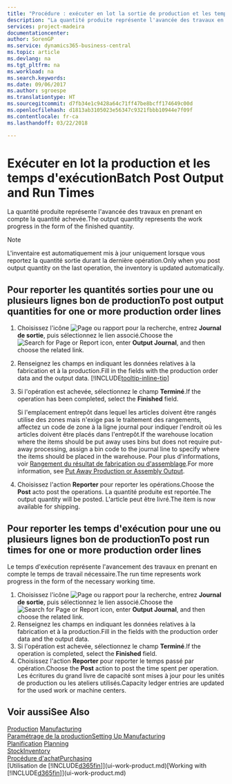 ```yaml
---
title: "Procédure : exécuter en lot la sortie de production et les temps d'exécution | Microsoft Docs"
description: "La quantité produite représente l'avancée des travaux en prenant en compte la quantité achevée."
services: project-madeira
documentationcenter: 
author: SorenGP
ms.service: dynamics365-business-central
ms.topic: article
ms.devlang: na
ms.tgt_pltfrm: na
ms.workload: na
ms.search.keywords: 
ms.date: 09/06/2017
ms.author: sgroespe
ms.translationtype: HT
ms.sourcegitcommit: d7fb34e1c9428a64c71ff47be8bcff174649c00d
ms.openlocfilehash: d1813ab3105023e56347c9321fbbb10944e7f09f
ms.contentlocale: fr-ca
ms.lasthandoff: 03/22/2018

---
```

# <a name="batch-post-output-and-run-times"></a><span data-ttu-id="b3acb-103">Exécuter en lot la production et les temps d'exécution</span><span class="sxs-lookup"><span data-stu-id="b3acb-103">Batch Post Output and Run Times</span></span>
<span data-ttu-id="b3acb-104">La quantité produite représente l'avancée des travaux en prenant en compte la quantité achevée.</span><span class="sxs-lookup"><span data-stu-id="b3acb-104">The output quantity represents the work progress in the form of the finished quantity.</span></span>  

> [!NOTE]
> <span data-ttu-id="b3acb-105">L'inventaire est automatiquement mis à jour uniquement lorsque vous reportez la quantité sortie durant la dernière opération.</span><span class="sxs-lookup"><span data-stu-id="b3acb-105">Only when you post output quantity on the last operation, the inventory is updated automatically.</span></span>  

## <a name="to-post-output-quantities-for-one-or-more-production-order-lines"></a><span data-ttu-id="b3acb-106">Pour reporter les quantités sorties pour une ou plusieurs lignes bon de production</span><span class="sxs-lookup"><span data-stu-id="b3acb-106">To post output quantities for one or more production order lines</span></span>
1. <span data-ttu-id="b3acb-107">Choisissez l'icône ![Page ou rapport pour la recherche](media/ui-search/search_small.png "icône Page ou rapport pour la recherche"), entrez **Journal de sortie**, puis sélectionnez le lien associé.</span><span class="sxs-lookup"><span data-stu-id="b3acb-107">Choose the ![Search for Page or Report](media/ui-search/search_small.png "Search for Page or Report icon") icon, enter **Output Journal**, and then choose the related link.</span></span>  
2. <span data-ttu-id="b3acb-108">Renseignez les champs en indiquant les données relatives à la fabrication et à la production.</span><span class="sxs-lookup"><span data-stu-id="b3acb-108">Fill in the fields with the production order data and the output data.</span></span> [!INCLUDE[tooltip-inline-tip](includes/tooltip-inline-tip_md.md)]
3. <span data-ttu-id="b3acb-109">Si l'opération est achevée, sélectionnez le champ **Terminé**.</span><span class="sxs-lookup"><span data-stu-id="b3acb-109">If the operation has been completed, select the **Finished** field.</span></span>  

    <span data-ttu-id="b3acb-110">Si l'emplacement entrepôt dans lequel les articles doivent être rangés utilise des zones mais n'exige pas le traitement des rangements, affectez un code de zone à la ligne journal pour indiquer l'endroit où les articles doivent être placés dans l'entrepôt.</span><span class="sxs-lookup"><span data-stu-id="b3acb-110">If the warehouse location where the items should be put away uses bins but does not require put-away processing,  assign a bin code to the journal line to specify where the items should be placed in the warehouse.</span></span> <span data-ttu-id="b3acb-111">Pour plus d'informations, voir [Rangement du résultat de fabrication ou d'assemblage](warehouse-how-to-put-away-production-output.md).</span><span class="sxs-lookup"><span data-stu-id="b3acb-111">For more information, see [Put Away Production or Assembly Output](warehouse-how-to-put-away-production-output.md).</span></span>  

4. <span data-ttu-id="b3acb-112">Choisissez l'action **Reporter** pour reporter les opérations.</span><span class="sxs-lookup"><span data-stu-id="b3acb-112">Choose the **Post** acto post the operations.</span></span> <span data-ttu-id="b3acb-113">La quantité produite est reportée.</span><span class="sxs-lookup"><span data-stu-id="b3acb-113">The output quantity will be posted.</span></span> <span data-ttu-id="b3acb-114">L'article peut être livré.</span><span class="sxs-lookup"><span data-stu-id="b3acb-114">The item is now available for shipping.</span></span>  

## <a name="to-post-run-times-for-one-or-more-production-order-lines"></a><span data-ttu-id="b3acb-115">Pour reporter les temps d'exécution pour une ou plusieurs lignes bon de production</span><span class="sxs-lookup"><span data-stu-id="b3acb-115">To post run times for one or more production order lines</span></span>
<span data-ttu-id="b3acb-116">Le temps d'exécution représente l'avancement des travaux en prenant en compte le temps de travail nécessaire.</span><span class="sxs-lookup"><span data-stu-id="b3acb-116">The run time represents work progress in the form of the necessary working time.</span></span>    

1.  <span data-ttu-id="b3acb-117">Choisissez l'icône ![Page ou rapport pour la recherche](media/ui-search/search_small.png "icône Page ou rapport pour la recherche"), entrez **Journal de sortie**, puis sélectionnez le lien associé.</span><span class="sxs-lookup"><span data-stu-id="b3acb-117">Choose the ![Search for Page or Report](media/ui-search/search_small.png "Search for Page or Report icon") icon, enter **Output Journal**, and then choose the related link.</span></span>  
2. <span data-ttu-id="b3acb-118">Renseignez les champs en indiquant les données relatives à la fabrication et à la production.</span><span class="sxs-lookup"><span data-stu-id="b3acb-118">Fill in the fields with the production order data and the output data.</span></span>  
3.  <span data-ttu-id="b3acb-119">Si l'opération est achevée, sélectionnez le champ **Terminé**.</span><span class="sxs-lookup"><span data-stu-id="b3acb-119">If the operation is completed, select the **Finished** field.</span></span>  
4. <span data-ttu-id="b3acb-120">Choisissez l'action **Reporter** pour reporter le temps passé par opération.</span><span class="sxs-lookup"><span data-stu-id="b3acb-120">Choose the **Post** action to post the time spent per operation.</span></span> <span data-ttu-id="b3acb-121">Les écritures du grand livre de capacité sont mises à jour pour les unités de production ou les ateliers utilisés.</span><span class="sxs-lookup"><span data-stu-id="b3acb-121">Capacity ledger entries are updated for the used work or machine centers.</span></span>

## <a name="see-also"></a><span data-ttu-id="b3acb-122">Voir aussi</span><span class="sxs-lookup"><span data-stu-id="b3acb-122">See Also</span></span>  
<span data-ttu-id="b3acb-123">[Production](production-manage-manufacturing.md)  </span><span class="sxs-lookup"><span data-stu-id="b3acb-123">[Manufacturing](production-manage-manufacturing.md)  </span></span>  
[<span data-ttu-id="b3acb-124">Paramétrage de la production</span><span class="sxs-lookup"><span data-stu-id="b3acb-124">Setting Up Manufacturing</span></span>](production-configure-production-processes.md)  
<span data-ttu-id="b3acb-125">[Planification](production-planning.md)    </span><span class="sxs-lookup"><span data-stu-id="b3acb-125">[Planning](production-planning.md)    </span></span>  
[<span data-ttu-id="b3acb-126">Stock</span><span class="sxs-lookup"><span data-stu-id="b3acb-126">Inventory</span></span>](inventory-manage-inventory.md)  
[<span data-ttu-id="b3acb-127">Procédure d'achat</span><span class="sxs-lookup"><span data-stu-id="b3acb-127">Purchasing</span></span>](purchasing-manage-purchasing.md)  
<span data-ttu-id="b3acb-128">[Utilisation de [!INCLUDE[d365fin](includes/d365fin_md.md)]](ui-work-product.md)</span><span class="sxs-lookup"><span data-stu-id="b3acb-128">[Working with [!INCLUDE[d365fin](includes/d365fin_md.md)]](ui-work-product.md)</span></span>

